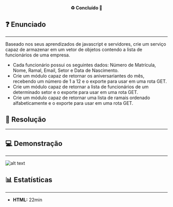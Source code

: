 <h4 align="center"> 
  ♻️ Concluído 🚀
</h4>

## ❓ Enunciado
---

Baseado nos seus aprendizados de javascript e servidores, crie um serviço capaz de armazenar em um vetor de objetos contendo a lista de funcionários de uma empresa. 

- Cada funcionário possui os seguintes dados: Número de Matrícula, Nome, Ramal, Email, Setor e Data de Nascimento. 
- Crie um módulo capaz de retornar os aniversariantes do mês, recebendo um número de 1 a 12 e o exporte para usar em uma rota GET. 
- Crie um módulo capaz de retornar a lista de funcionários de um determinado setor e o exporte para usar em uma rota GET. 
- Crie um módulo capaz de retornar uma lista de ramais ordenado alfabeticamente e o exporte para usar em uma rota GET.

## 📝 Resolução
---

## 💻 Demonstração
---

![alt text](img/my-image.png)

## 📊 Estatísticas
---

-  **HTML:**  22min
